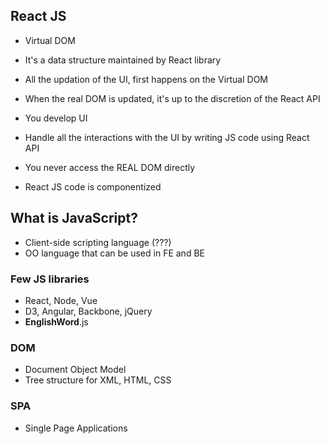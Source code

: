 ## React JS

* Virtual DOM
* It's a data structure maintained by React library
* All the updation of the UI, first happens on the Virtual DOM
* When the real DOM is updated, it's up to the discretion of the React API

* You develop UI
* Handle all the interactions with the UI by writing JS code using React API
* You never access the REAL DOM directly

* React JS code is componentized

## What is JavaScript? 

* Client-side scripting language (???)
* OO language that can be used in FE and BE

### Few JS libraries

* React, Node, Vue
* D3, Angular, Backbone, jQuery
* **EnglishWord**.js

### DOM

* Document Object Model
* Tree structure for XML, HTML, CSS

### SPA

* Single Page Applications


 